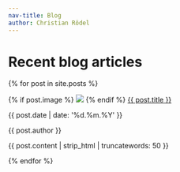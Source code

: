 ```yaml
---
nav-title: Blog
author: Christian Rödel
---
```


<h1> Recent blog articles </h1>

{% for post in site.posts %}
  <section class="post"> 
    {% if post.image %}
      <img class="image" src="{{ site.baseurl }}/assets/images/{{ post.image }}"/>
    {% endif %}  
      <span class="title"> <a href="{{ post.url | prepend: site.baseurl }}">{{ post.title }}</a> </p>
      <span class="date"> {{ post.date | date: '%d.%m.%Y' }} </p>
      <span class="author"> {{ post.author }} </p>
      <p class="excerpt"> {{ post.content | strip_html | truncatewords: 50 }} </p>
  </section>
{% endfor %}
